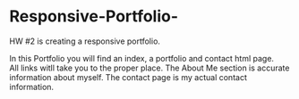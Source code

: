# Responsive-Portfolio-
HW #2 is creating a responsive portfolio.

In this Portfolio you will find an index, a portfolio and contact html page.  
All links witll take you to the proper place.
The About Me section is accurate information about myself.
The contact page is my actual contact information.
